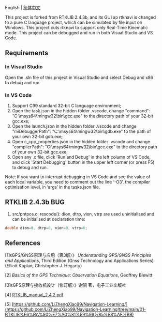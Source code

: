 English | [简体中文](https://github.com/Kevin-QAQ/RTKLIB-trimmed/blob/rtklib_2.4.3/README_zh-cn.md)

This project is forked from RTKLIB 2.4.3b, and its GUI ap rtknavi is changed to a pure C language project, which can be simulated by file input on Windows. This project cuts rtknavi to support only Real-Time Kinematic mode. This project can be debugged and run in both Visual Studio and VS Code.

## Requirements

### In Visual Studio

Open the .sln file of this project in Visual Studio and select Debug and x86 to debug and run.

### In VS Code

1. Support C99 standard 32-bit C language environment;
2. Open the task.json in the hidden folder .vscode, change "command": "C:\\msys64\\mingw32\\bin\\gcc.exe" to the directory path of your 32-bit gcc.exe;
3. Open the launch.json in the hidden folder .vscode and change "miDebuggerPath": "C:\\msys64\\mingw32\\bin\\gdb.exe" to the path of your own 32-bit gdb.exe;
4. Open c_cpp_properties.json in the hidden folder .vscode and change "compilerPath": "C:\\msys64\\mingw32\\bin\\gcc.exe" to the directory path of your own 32-bit gcc.exe;
5. Open any .c file, click 'Run and Debug' in the left column of VS Code, and click 'Start Debugging' button in the upper left corner (or press F5) to debug and run.

Note: If you want to interrupt debugging in VS Code and see the value of each local variable, you need to comment out the line ‘-O3’, the compiler optimisation level, in ‘args’ in the tasks.json file.

## RTKLIB 2.4.3b BUG

1. src/pntpos.c: rescode(): dion, dtrp, vion, vtrp are used uninitialised and can be initialised at declaration time:

```c
double dion=0, dtrp=0, vion=0, vtrp=0;
```

## References

[1]《GPS/GNSS原理与应用（第3版）》 _Understanding GPS/GNSS Principles and Applications_, Third Edition (Gnss Technology and Applications Series) (Elliott Kaplan, Christopher J. Hegarty) 

[2] _Basics of the GPS Technique: Observation Equations_, Geoffrey Blewitt

[3]《GPS原理与接收机设计（修订版）》谢钢 著，电子工业出版社

[4] [RTKLIB_manual_2.4.2.pdf](https://github.com/Kevin-QAQ/RTKLIB-trimmed/blob/rtklib_2.4.3/doc/manual_2.4.2.pdf)

[5] [https://github.com/LiZhengXiao99/Navigation-Learning/](https://github.com/LiZhengXiao99/Navigation-Learning/tree/main/01-RTKLIB%E6%BA%90%E7%A0%81%E9%98%85%E8%AF%BB)
